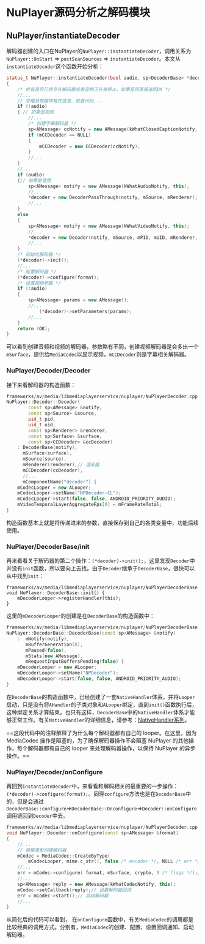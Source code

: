 # NuPlayer源码分析之解码模块

## NuPlayer/instantiateDecoder

解码器创建的入口在NuPlayer的`NuPlayer::instantiateDecoder`，调用关系为`NuPlayer::OnStart` => `postScanSources` => `instantiateDecoder`。本文从`instantiateDecoder`这个函数开始分析：

```c++
status_t NuPlayer::instantiateDecoder(bool audio, sp<DecoderBase> *decoder, bool checkAudioModeChange)
{
    /* 检查是否已经存在解码器或者音频正在被停止，如果是则直接返回OK */
    //...
    // 忽略获取媒体格式信息、检查代码...
    if (!audio)
    { // 如果是视频
        //...
        /* 创建字幕解码器 */
        sp<AMessage> ccNotify = new AMessage(kWhatClosedCaptionNotify, this);
        if (mCCDecoder == NULL)
        {
            mCCDecoder = new CCDecoder(ccNotify);
        }
        //...
    }
    //...
    if (audio)
    {// 如果是音频
        sp<AMessage> notify = new AMessage(kWhatAudioNotify, this);
        //...
        *decoder = new DecoderPassThrough(notify, mSource, mRenderer);
        //...
    }
    else
    {
        sp<AMessage> notify = new AMessage(kWhatVideoNotify, this);
        //...
        *decoder = new Decoder(notify, mSource, mPID, mUID, mRenderer, mSurface, mCCDecoder);
        //...
    }
    /* 初始化解码器 */
    (*decoder)->init();
    //...
    /* 配置解码器 */
    (*decoder)->configure(format);
    /* 设置视频参数 */
    if (!audio)
    {
        sp<AMessage> params = new AMessage();
        //...
            (*decoder)->setParameters(params);
        //...
    }
    return (OK);
}
```

可以看到创建音频和视频的解码器，参数略有不同，创建视频解码器是会多出一个`mSurface`，提供给`MediaCodec`以显示视频，`mCCDecoder`则是字幕相关解码器。

### NuPlayer/Decoder/Decoder

接下来看解码器的构造函数：

```c++
frameworks/av/media/libmediaplayerservice/nuplayer/NuPlayerDecoder.cpp
NuPlayer::Decoder::Decoder(
        const sp<AMessage> &notify,
        const sp<Source> &source,
        pid_t pid,
        uid_t uid,
        const sp<Renderer> &renderer,
        const sp<Surface> &surface,
        const sp<CCDecoder> &ccDecoder)
    : DecoderBase(notify),
      mSurface(surface),
      mSource(source),
      mRenderer(renderer),// 渲染器
      mCCDecoder(ccDecoder),
      //...
      mComponentName("decoder") {
    mCodecLooper = new ALooper;
    mCodecLooper->setName("NPDecoder-CL");
    mCodecLooper->start(false, false, ANDROID_PRIORITY_AUDIO);
    mVideoTemporalLayerAggregateFps[0] = mFrameRateTotal;
}
```

构造函数基本上就是将传递进来的参数，直接保存到自己的各类变量中，功能后续使用。

### NuPlayer/DecoderBase/init

再来看看关于解码器的第二个操作：`(*decoder)->init();`，这里发现`Decoder`中并没有`init`函数，所以要向上去找。由于`Decoder`继承于`DecoderBase`，很快可以从中找到`init`：

```
frameworks/av/media/libmediaplayerservice/nuplayer/NuPlayerDecoderBase.cpp
void NuPlayer::DecoderBase::init() {
    mDecoderLooper->registerHandler(this);
}
```

这里的`mDecoderLooper`的创建是在`DecoderBase`的构造函数中：

```c++
frameworks/av/media/libmediaplayerservice/nuplayer/NuPlayerDecoderBase.cpp
NuPlayer::DecoderBase::DecoderBase(const sp<AMessage> &notify)
    :  mNotify(notify),
       mBufferGeneration(0),
       mPaused(false),
       mStats(new AMessage),
       mRequestInputBuffersPending(false) {
    mDecoderLooper = new ALooper;
    mDecoderLooper->setName("NPDecoder");
    mDecoderLooper->start(false, false, ANDROID_PRIORITY_AUDIO);
}
```

在`DecoderBase`的构造函数中，已经创建了一套`NativeHandler`体系，并将`Looper`启动，只是没有将`AHandler`的子类对象和`ALooper`绑定，直到`init()`函数执行后，这种绑定关系才算结束。也只有这样，`DecoderBase`中的`NativeHandler`体系才能够正常工作。有关`NativeHandler`的详细信息，请参考：[NativeHandler系列](https://blog.csdn.net/qq_25333681/article/details/89289411)。

==这段代码中的注释解释了为什么每个解码器都有自己的 looper。在这里，因为 MediaCodec 操作是阻塞的，为了确保解码器操作不会阻塞 NuPlayer 的其他操作，每个解码器都有自己的 looper 来处理解码器操作，以保持 NuPlayer 的异步操作。==

### NuPlayer/Decoder/onConfigure

再回到`instantiateDecoder`中，来看看和解码相关的最重要的一步操作：`(*decoder)->configure(format);`。同理`configure`方法也是在`DecoderBase`中的，但是会通过`DecoderBase::configure`=>`DecoderBase::Onconfigure`=>`Decoder::onConfigure`调用链回到`Decoder`中去。

```c++
frameworks/av/media/libmediaplayerservice/nuplayer/NuPlayerDecoder.cpp
void NuPlayer::Decoder::onConfigure(const sp<AMessage> &format)
{
    //...
    // 根据类型创建解码器
    mCodec = MediaCodec::CreateByType(
        mCodecLooper, mime.c_str(), false /* encoder */, NULL /* err */, mPid, mUid, format);
    //...
    err = mCodec->configure( format, mSurface, crypto, 0 /* flags */);// 配置解码器
    //...
    sp<AMessage> reply = new AMessage(kWhatCodecNotify, this);
    mCodec->setCallback(reply);// 设置解码器回调
    err = mCodec->start();// 启动解码器
    //...
}
```

从简化后的代码可以看到， 在`onConfigure`函数中，有关`MediaCodec`的调用都是比较经典的调用方式。分别有，`MediaCodec`的创建、配置、设置回调通知、启动解码器。

